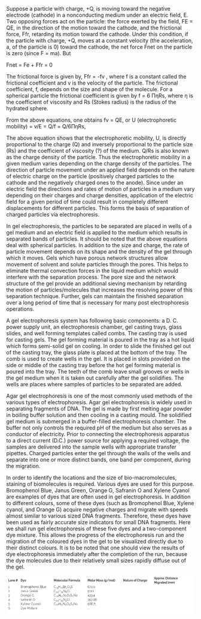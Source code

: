  Suppose a particle with charge, +Q, is moving toward the negative electrode (cathode) in a nonconducting medium under an electric field, E. Two opposing forces act on the particle: the force exerted by the field, FE = QE, in the direction of the motion toward the cathode, and the frictional force, Ffr, retarding its motion toward the cathode. Under this condition, if the particle with charge, +Q, moves at a constant velocity (the acceleration, a, of the particle is 0) toward the cathode, the net force Fnet on the particle is zero (since F = ma). But

Fnet = Fe + Ffr = 0

The frictional force is given by, Ffr = -fv , where f is a constant called the frictional coefficient and v is the velocity of the particle. The frictional coefficient, f, depends on the size and shape of the molecule. For a spherical particle the frictional coefficient is given by f = 6 ΠηRs, where η is the coefficient of viscosity and Rs (Stokes radius) is the radius of the hydrated sphere.

From the above equations, one obtains fv = QE, or U (electrophoretic mobility) = v/E = Q/f = Q/6ΠηRs,

The above equation shows that the electrophoretic mobility, U, is directly proportional to the charge (Q) and inversely proportional to the particle size (Rs) and the coefficient of viscosity (?) of the medium. Q/Rs is also known as the charge density of the particle. Thus the electrophoretic mobility in a given medium varies depending on the charge density of the particles. The direction of particle movement under an applied field depends on the nature of electric charge on the particle (positively charged particles to the cathode and the negatively charged ones to the anode). Since under an electric field the directions and rates of motion of particles in a medium vary depending on their charges and charge densities, application of the electric field for a given period of time could result in completely different displacements for different particles. This forms the basis of separation of charged particles via electrophoresis.

In gel electrophoresis, the particles to be separated are placed in wells of a gel medium and an electric field is applied to the medium which results in separated bands of particles. It should be noted that the above equations deal with spherical particles. In addition to the size and charge, the rate of particle movement depends on its shape and the density of the gel through which it moves. Gels which have porous network structures allow movement of solvent and solute particles through the pores. This helps to eliminate thermal convection forces in the liquid medium which would interfere with the separation process. The pore size and the network structure of the gel provide an additional sieving mechanism by retarding the motion of particles/molecules that increases the resolving power of this separation technique. Further, gels can maintain the finished separation over a long period of time that is necessary for many post electrophoresis operations.

A gel electrophoresis system has following basic components: a D. C. power supply unit, an electrophoresis chamber, gel casting trays, glass slides, and well forming templates called combs. The casting tray is used for casting gels. The gel forming material is poured in the tray as a hot liquid which forms semi-solid gel on cooling. In order to slide the finished gel out of the casting tray, the glass plate is placed at the bottom of the tray. The comb is used to create wells in the gel. It is placed in slots provided on the side or middle of the casting tray before the hot gel forming material is poured into the tray. The teeth of the comb leave small grooves or wells in the gel medium when it is taken out carefully after the gel solidifies. The wells are places where samples of particles to be separated are added.

Agar gel electrophoresis is one of the most commonly used methods of the various types of electrophoresis. Agar gel electrophoresis is widely used in separating fragments of DNA. The gel is made by first melting agar powder in boiling buffer solution and then cooling in a casting mould. The solidified gel medium is submerged in a buffer-filled electrophoresis chamber. The buffer not only controls the required pH of the medium but also serves as a conductor of electricity. Prior to connecting the electrophoresis apparatus to a direct current (D.C.) power source for applying a required voltage, the samples are delivered into the sample wells with appropriate transfer pipettes. Charged particles enter the gel through the walls of the wells and separate into one or more distinct bands, one band per component, during the migration.

In order to identify the locations and the size of bio-macromolecules, staining of biomolecules is required. Various dyes are used for this purpose. Bromophenol Blue, Janus Green, Orange G, Safranin O and Xylene Cyanol are examples of dyes that are often used in gel electrophoresis. In addition to different colours, some of these dyes (such as Bromophenol Blue, Xylene cyanol, and Orange G) acquire negative charges and migrate with speeds almost similar to various sized DNA fragments. Therefore, these dyes have been used as fairly accurate size indicators for small DNA fragments. Here we shall run gel electrophoresis of these five dyes and a two-component dye mixture. This allows the progress of the electrophoresis run and the migration of the coloured dyes in the gel to be visualized directly due to their distinct colours. It is to be noted that one should view the results of dye electrophoresis immediately after the completion of the run, because the dye molecules due to their relatively small sizes rapidly diffuse out of the gel. 

 <center><img src="images/image1.png">  </center>
